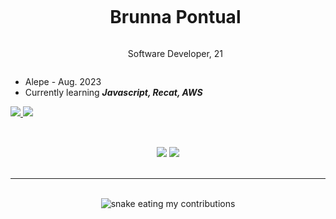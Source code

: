 <!--título-->
<div id="user-content-toc">
  <ul align="center">
    <summary><h1 style="display: inline-block">Brunna Pontual</h1></summary>
    <p style="display: inline-block">Software Developer,  21</p>
</div>
    
* Alepe - Aug. 2023
* Currently learning ***Javascript, Recat, AWS***
  
</div>
 
<div align="justify"> 
  <a href="mailto:brunnapontual410@gmail.com">
    <img src="https://img.shields.io/badge/Gmail-333333?style=for-the-badge&logo=gmail&logoColor=red" />
  </a>
  <a href="https://www.linkedin.com/in/brunnapontual977/" target="_blank">
    <img src="https://img.shields.io/badge/LinkedIn-0077B5?style=for-the-badge&logo=linkedin&logoColor=white" target="_blank" />
  </a>
</div>

<h2 align="center"></h2>
<br/>
<div align="center">
    <img src="https://skillicons.dev/icons?i=java,python,html,css,bootstrap,django,react,javascript" />
    <img src="https://skillicons.dev/icons?i=selenium,vscode,figma,github" /><br>
</div>

<br/>
<hr/>
<div align="center">
  <br>
  <img alt="snake eating my contributions" src="https://raw.githubusercontent.com/brunnapontual/brunnapontual/output/github-contribution-grid-snake.svg" />
  
  <br/><br/><br/>
</div>


